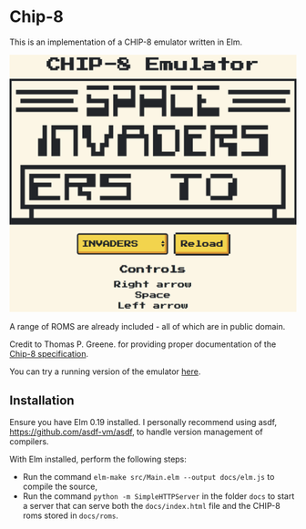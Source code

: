 # Chip-8

This is an implementation of a CHIP-8 emulator written in Elm.

![Screenshot](/images/screenshot.png)

A range of ROMS are already included - all of which are in public domain.

Credit to Thomas P. Greene. for providing proper documentation of the [Chip-8
specification](http://devernay.free.fr/hacks/chip8/C8TECH10.HTM).

You can try a running version of the emulator
[here](http://dragonwasrobot.github.io/chip-8/).

## Installation

Ensure you have Elm 0.19 installed. I personally recommend using asdf,
https://github.com/asdf-vm/asdf, to handle version management of compilers.

With Elm installed, perform the following steps:

- Run the command `elm-make src/Main.elm --output docs/elm.js` to compile the
  source,
- Run the command `python -m SimpleHTTPServer` in the folder `docs` to start a
  server that can serve both the `docs/index.html` file and the CHIP-8 roms
  stored in `docs/roms`.
